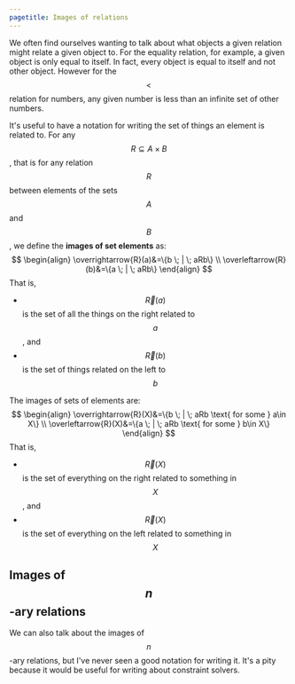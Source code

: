 ```yaml
---
pagetitle: Images of relations
---
```

We often find ourselves wanting to talk about what objects a given relation might relate a given object to.  For the equality relation, for example, a given object is only equal to itself.  In fact, every object is equal to itself and not other object.  However for the $$<$$ relation for numbers, any given number is less than an infinite set of other numbers.

It's useful to have a notation for writing the set of things an element is related to.  For any $$R\subseteq A\times B$$, that is for any relation $$R$$ between elements of the sets $$A$$ and $$B$$, we define the **images of set elements** as:
$$
\begin{align}
\overrightarrow{R}(a)&=\{b \; | \; aRb\} \\
\overleftarrow{R}(b)&=\{a \; | \; aRb\}
\end{align}
$$
That is, 

* $$\overrightarrow{R}(a)$$ is the set of all the things on the right related to $$a$$, and
* $$\overleftarrow{R}(b)$$ is the set of things related on the left to $$b$$

The images of sets of elements are:
$$
\begin{align}
\overrightarrow{R}(X)&=\{b \; | \;  aRb \text{ for some } a\in X\} \\
\overleftarrow{R}(X)&=\{a \; | \; aRb \text{ for some } b\in X\}
\end{align}
$$
That is,

* $$\overrightarrow{R}(X)$$ is the set of everything on the right related to something in $$X$$, and
* $$\overleftarrow{R}(X)$$ is the set of everything on the left related to something in $$X$$

## Images of $$n$$-ary relations

We can also talk about the images of $$n$$-ary relations, but I've never seen a good notation for writing it.  It's a pity because it would be useful for writing about constraint solvers.
